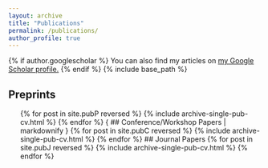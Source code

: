 ```yaml
---
layout: archive
title: "Publications"
permalink: /publications/
author_profile: true
---
```

{% if author.googlescholar %}
  You can also find my articles on <u><a href="{{author.googlescholar}}">my Google Scholar profile</a>.</u>
{% endif %}
{% include base_path %}
## Preprints
<ol reversed>{% for post in site.pubP reversed %}
  {% include archive-single-pub-cv.html %}
{% endfor %}
{ ## Conference/Workshop Papers | markdownify }
{% for post in site.pubC reversed %}
  {% include archive-single-pub-cv.html %}
{% endfor %}
## Journal Papers
{% for post in site.pubJ reversed %}
  {% include archive-single-pub-cv.html %}
{% endfor %}</ol>
